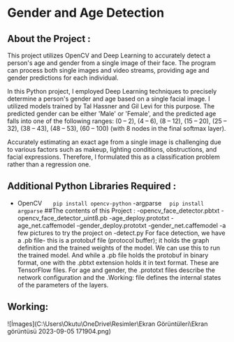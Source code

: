 # Gender and Age Detection

## About the Project :
This project utilizes OpenCV and Deep Learning to accurately detect a person's age and gender from a single image of their face. The program can process both single images and video streams, providing age and gender predictions for each individual.

In this Python project, I employed Deep Learning techniques to precisely determine a person's gender and age based on a single facial image. I utilized models trained by Tal Hassner and Gil Levi for this purpose. The predicted gender can be either 'Male' or 'Female', and the predicted age falls into one of the following ranges: (0 – 2), (4 – 6), (8 – 12), (15 – 20), (25 – 32), (38 – 43), (48 – 53), (60 – 100) (with 8 nodes in the final softmax layer).

Accurately estimating an exact age from a single image is challenging due to various factors such as makeup, lighting conditions, obstructions, and facial expressions. Therefore, I formulated this as a classification problem rather than a regression one.
## Additional Python Libraries Required :
- OpenCV
`   pip install opencv-python`
-argparse
`  pip install argparse`
##The contents of this Project :
-opencv_face_detector.pbtxt
-opencv_face_detector_uint8.pb
-age_deploy.prototxt
-age_net.caffemodel
-gender_deploy.prototxt
-gender_net.caffemodel
-a few pictures to try the project on
-detect.py
For face detection, we have a .pb file- this is a protobuf file (protocol buffer); it holds the graph definition and the trained weights of the model. We can use this to run the trained model. And while a .pb file holds the protobuf in binary format, one with the .pbtxt extension holds it in text format. These are TensorFlow files. For age and gender, the .prototxt files describe the network configuration and the .Working: file defines the internal states of the parameters of the layers.
 ## Working:
 
![İmages](C:\Users\Okutu\OneDrive\Resimler\Ekran Görüntüleri\Ekran görüntüsü 2023-09-05 171904.png)